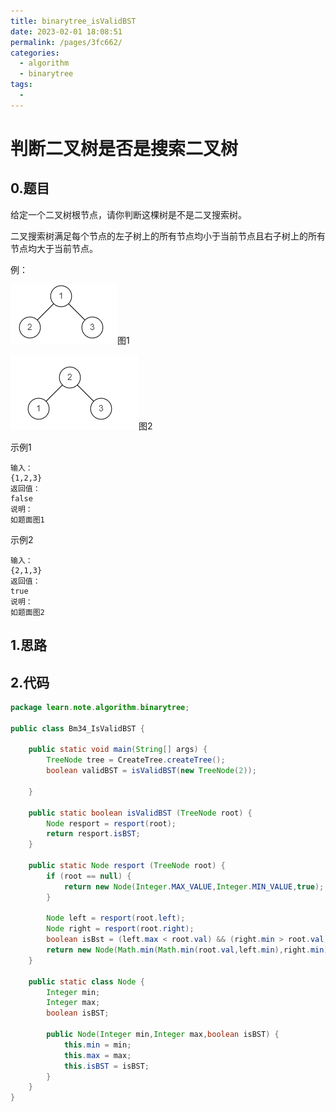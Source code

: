 ```yaml
---
title: binarytree_isValidBST
date: 2023-02-01 18:08:51
permalink: /pages/3fc662/
categories:
  - algorithm
  - binarytree
tags:
  - 
---
```

# 判断二叉树是否是搜索二叉树

## 0.题目
给定一个二叉树根节点，请你判断这棵树是不是二叉搜索树。

二叉搜索树满足每个节点的左子树上的所有节点均小于当前节点且右子树上的所有节点均大于当前节点。

例：

![](../img/2022-03-17-23-59-53.png)图1

![](../img/2022-03-18-00-00-13.png)图2

示例1
```
输入：
{1,2,3}
返回值：
false
说明：
如题面图1 
```
示例2
```
输入：
{2,1,3}
返回值：
true
说明：
如题面图2 
```

## 1.思路

## 2.代码
```java
package learn.note.algorithm.binarytree;

public class Bm34_IsValidBST {

    public static void main(String[] args) {
        TreeNode tree = CreateTree.createTree();
        boolean validBST = isValidBST(new TreeNode(2));

    }

    public static boolean isValidBST (TreeNode root) {
        Node resport = resport(root);
        return resport.isBST;
    }

    public static Node resport (TreeNode root) {
        if (root == null) {
            return new Node(Integer.MAX_VALUE,Integer.MIN_VALUE,true);
        }

        Node left = resport(root.left);
        Node right = resport(root.right);
        boolean isBst = (left.max < root.val) && (right.min > root.val);
        return new Node(Math.min(Math.min(root.val,left.min),right.min),Math.max(Math.max(root.val,left.max),right.max),(left.isBST && right.isBST && isBst));
    }

    public static class Node {
        Integer min;
        Integer max;
        boolean isBST;

        public Node(Integer min,Integer max,boolean isBST) {
            this.min = min;
            this.max = max;
            this.isBST = isBST;
        }
    }
}
```
